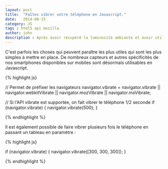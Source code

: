 ```yaml
---
layout: post
title:  "Faîtes vibrer votre téléphone en Javascript."
date:   2014-08-15
category: JS
tags : html5 api mozilla
author: john
description : Après avoir récupéré la luminosité ambiante et avoir utilisé des notifications mobiles, découvrons comment faire vibrer son téléphone.
---
```


C'est parfois les choses qui peuvent paraître les plus utiles qui sont les plus simples à mettre en place. De nombreux capteurs et autres spécificités de nos smartphones disponibles sur mobiles sont désormais utilisables en Javascript.

{% highlight js}

// Permet de préfixer les navigateurs
navigator.vibrate = navigator.vibrate || navigator.webkitVibrate || navigator.mozVibrate || navigator.msVibrate;

// Si l'API vibrate est supportée, on fait vibrer le téléphone 1/2 seconde
if (navigator.vibrate) {
    navigator.vibrate(500);
}

{% endhighlight %}

Il est également possible de faire vibrer plusieurs fois le téléphone en passant un tableau en paramètre :

{% highlight js}

if (navigator.vibrate) {
    navigator.vibrate([300, 300, 300]);
}

{% endhighlight %}
